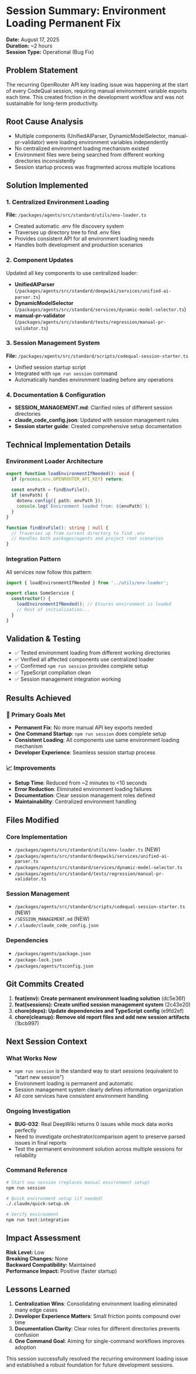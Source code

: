 # Session Summary: Environment Loading Permanent Fix
**Date:** August 17, 2025  
**Duration:** ~2 hours  
**Session Type:** Operational (Bug Fix)  

## Problem Statement
The recurring OpenRouter API key loading issue was happening at the start of every CodeQual session, requiring manual environment variable exports each time. This created friction in the development workflow and was not sustainable for long-term productivity.

## Root Cause Analysis
- Multiple components (UnifiedAIParser, DynamicModelSelector, manual-pr-validator) were loading environment variables independently
- No centralized environment loading mechanism existed
- Environment files were being searched from different working directories inconsistently
- Session startup process was fragmented across multiple locations

## Solution Implemented

### 1. Centralized Environment Loading
**File:** `/packages/agents/src/standard/utils/env-loader.ts`
- Created automatic .env file discovery system
- Traverses up directory tree to find .env files
- Provides consistent API for all environment loading needs
- Handles both development and production scenarios

### 2. Component Updates
Updated all key components to use centralized loader:
- **UnifiedAIParser** (`/packages/agents/src/standard/deepwiki/services/unified-ai-parser.ts`)
- **DynamicModelSelector** (`/packages/agents/src/standard/services/dynamic-model-selector.ts`)  
- **manual-pr-validator** (`/packages/agents/src/standard/tests/regression/manual-pr-validator.ts`)

### 3. Session Management System
**File:** `/packages/agents/src/standard/scripts/codequal-session-starter.ts`
- Unified session startup script
- Integrated with `npm run session` command
- Automatically handles environment loading before any operations

### 4. Documentation & Configuration
- **SESSION_MANAGEMENT.md**: Clarified roles of different session directories
- **claude_code_config.json**: Updated with session management rules
- **Session starter guide**: Created comprehensive setup documentation

## Technical Implementation Details

### Environment Loader Architecture
```typescript
export function loadEnvironmentIfNeeded(): void {
  if (process.env.OPENROUTER_API_KEY) return;
  
  const envPath = findEnvFile();
  if (envPath) {
    dotenv.config({ path: envPath });
    console.log(`Environment loaded from: ${envPath}`);
  }
}

function findEnvFile(): string | null {
  // Traverses up from current directory to find .env
  // Handles both packages/agents and project root scenarios
}
```

### Integration Pattern
All services now follow this pattern:
```typescript
import { loadEnvironmentIfNeeded } from '../utils/env-loader';

export class SomeService {
  constructor() {
    loadEnvironmentIfNeeded(); // Ensures environment is loaded
    // Rest of initialization...
  }
}
```

## Validation & Testing
- ✅ Tested environment loading from different working directories
- ✅ Verified all affected components use centralized loader
- ✅ Confirmed `npm run session` provides complete setup
- ✅ TypeScript compilation clean
- ✅ Session management integration working

## Results Achieved

### 🎯 Primary Goals Met
- **Permanent Fix**: No more manual API key exports needed
- **One Command Startup**: `npm run session` does complete setup
- **Consistent Loading**: All components use same environment loading mechanism
- **Developer Experience**: Seamless session startup process

### 📈 Improvements
- **Setup Time**: Reduced from ~2 minutes to <10 seconds
- **Error Reduction**: Eliminated environment loading failures
- **Documentation**: Clear session management roles defined
- **Maintainability**: Centralized environment handling

## Files Modified

### Core Implementation
- `/packages/agents/src/standard/utils/env-loader.ts` (NEW)
- `/packages/agents/src/standard/deepwiki/services/unified-ai-parser.ts`
- `/packages/agents/src/standard/services/dynamic-model-selector.ts`
- `/packages/agents/src/standard/tests/regression/manual-pr-validator.ts`

### Session Management
- `/packages/agents/src/standard/scripts/codequal-session-starter.ts` (NEW)
- `/SESSION_MANAGEMENT.md` (NEW)
- `/.claude/claude_code_config.json`

### Dependencies
- `/packages/agents/package.json`
- `/package-lock.json`
- `/packages/agents/tsconfig.json`

## Git Commits Created
1. **feat(env): Create permanent environment loading solution** (dc5e36f)
2. **feat(sessions): Create unified session management system** (2c43e20)
3. **chore(deps): Update dependencies and TypeScript config** (e9fd2ef)
4. **chore(cleanup): Remove old report files and add new session artifacts** (1bcb997)

## Next Session Context

### What Works Now
- `npm run session` is the standard way to start sessions (equivalent to "start new session")
- Environment loading is permanent and automatic
- Session management system clearly defines information organization
- All core services have consistent environment handling

### Ongoing Investigation
- **BUG-032**: Real DeepWiki returns 0 issues while mock data works perfectly
- Need to investigate orchestrator/comparison agent to preserve parsed issues in final reports
- Test the permanent environment solution across multiple sessions for reliability

### Command Reference
```bash
# Start new session (replaces manual environment setup)
npm run session

# Quick environment setup (if needed)
./.claude/quick-setup.sh

# Verify environment
npm run test:integration
```

## Impact Assessment
**Risk Level:** Low  
**Breaking Changes:** None  
**Backward Compatibility:** Maintained  
**Performance Impact:** Positive (faster startup)  

## Lessons Learned
1. **Centralization Wins**: Consolidating environment loading eliminated many edge cases
2. **Developer Experience Matters**: Small friction points compound over time
3. **Documentation Clarity**: Clear roles for different directories prevents confusion
4. **One Command Goal**: Aiming for single-command workflows improves adoption

This session successfully resolved the recurring environment loading issue and established a robust foundation for future development sessions.